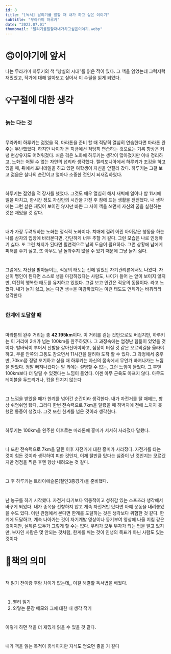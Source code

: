 ```yaml
---
id: 8
title: "[독서] 달리기를 말할 때 내가 하고 싶은 이야기"
subtitle: "무라카미 하루키"
date: "2023.07.01"
thumbnail: "달리기를말할때내가하고싶은이야기.webp"
---
```

#
# 🙃이야기에 앞서

나는 무라카미 하루키의 책 “상실의 시대”를 읽은 적이 있다. 그 책을 읽었는데 그럭저럭 재밌었고, 작가에 대해 알아보고 싶어서 이 수필을 읽게 되었다. 
#
# 💡구절에 대한 생각
#
### 늙는 다는 것
#
무라카미 하루키는 젊었을 적, 마라톤을 준비 할 때 적당히 열심히 연습한다면 마라톤 완주는 무난했었다. 하지만 나이가 든 지금에선 적당히 연습하는 것으로는 기록 향상은 커녕 현상유지도 어려워졌다. 처음 겪은 노화에 하루키는 생각이 많아졌지만 이내 정리하고, 노화는 어쩔 수 없는 자연의 섭리라 생각했다. 캘리포니아에서 하루키가 조깅을 하고 있을 때, 뒤에서 포니테일을 하고 있던 여학생이 자신을 앞질러 갔다.  하루키는 그걸 보고 젊음은 찰나의 순간이고 얼마나 소중한 것인지 되새김하였다. 
#
하루키는 젊었을 적 장사를 했었다. 그것도 매우 열심히 해서 새벽에 일어나 밤 11시에 일을 마치고, 한시간 정도 자신만의 시간을 가진 후 잠에 드는 생활을 전전했다. 내 생각에는 그런 삶은 재밌어 보이진 않지만 바쁜 그 사이 책을 쓰면서 자신의 꿈을 실현하는 것은 재밌을 것 같다. 
#
내가 가장 두려워하는 노화는 정식적 노화이다. 치매에 걸려 어린 아이같은 행동을 하는 나를 삼자의 입장에 바라본다면, 간단하게 너무 추할 거 같다. 그런 모습은 나로 인정하기 싫다. 또 그런 처지가 된다면 필연적으로 남의 도움이 필요하다. 그런 상황에 남에게 피해를 주기 싫고, 또 아무도 날 돌봐주지 않을 수 있기 때문에 그냥 늙기 싫다. 
#
그럼에도 자신을 받아들이는, 적응의 태도는 전에 읽었던 자기관리론에서도 나왔다. 자신이 맹인이 된다면 스스로 생을 마감하겠다는 사람도, 나이가 들어 눈 앞이 보이지 않지만, 여전히 행복한 태도를 유지하고 있었다. 그걸 보고 인간은 적응의 동물이다. 라고 느꼈다. 내가 늙기 싫고, 늙는 다면 생ㅇ을 마감하겠다는 이런 태도도 언제가는 바뀌리라 생각한다 
#
### 한계에 도달할 때
#
마라톤의 완주 거리는 총 **42.195km**이다. 이 거리를 걷는 것만으로도 버겁지만, 하루키는 이 거리에 2배가 넘는 100km를 완주하였다. 그 과정속에는 엄청난 힘듦이 있었을 것이다. 발바닥이 부어서 신발을 갈아신어야하고, 심장이 터질 것 같은 오르막길을 올라야하고, 무릎 안쪽의 고통도 참으면서 11시간을 달려야 도착 할 수 있다. 그 과정에서 중후반, 70km쯤 정말 포기하고 싶을 때 하루키는 자신의 몸속에서 무언가 빠져나가는 느낌을 받았다. 정말 빠져나갔다는 말 외에는 설명할 수 없는, 그런 느낌이 들었다. 그 후엔 100km보다 더 달릴 수 있겠다는 느낌이 들었다. 이젠 아무 근육도 아프지 않다. 아무도 테이블을 두드리거나, 컵을 던지지 않는다  
#
그 느낌을 받았을 때가 한계를 넘어간 순간이라 생각한다. 내가 자전거를 탈 때에는, 항상 쉬엄쉬엄 탔다, 그러다 한번 전속력으로 7km을 달렸을 때 허벅지에 전에 느끼지 못했던 통증이 생겼다. 그것 또한 한계를 넘은 것이라 생각한다. 
#
하루키는 100km을 완주한 이후로는 마라톤에 흥미가 서서히 사라졌다 말했다.
#
나 또한 전속력으로 7km을 달린 이후 자전거에 대한 흥미가 사라졌다. 자전거를 타는 것이 힘든 것이라 생각하여 피한 것인지, 이제 탈만큼 탔다는 싫증이 난 것인지는 모르겠지만 정점을 찍은 후엔 항상 내려오는 것 같다. 
#
그 후 하루키는 트라이에슬론(철인3종경기)을 준비했다. 
#
난 농구를 하기 시작했다. 자전거 타기보다 역동적이고 성취감 있는 스포츠라 생각해서 바꾸게 되었다. 내가 종목을 전향하지 않고 계속 자전거만 탔다면 아예 운동을 내려놓았을 수도 있다. 이런 관점에서 본다면 한계를 도달하는 것은 생각보다 위험한 것 같다. 한계에 도달하고, 계속 나아가는 것이 자기계발 영상이나 동기부여 영상에 나올 지침 같은 것이지만, 실제론 모두가 그렇게 할 수는 없다. 우리가 모두 부자가 되는 법을 알고 있지만, 부자인 사람은 몇 안되는 것처럼, 한계를 깨는 것이 인생의 목표가 아닌 사람도 있는 것이다  
#
# 📕책의 의미
#
책 읽기 전이랑 후랑 차이가 없는데,, 이걸 해결할 독서법을 배웠다.
#
1. 빨리 읽기
2. 와닿는 문장 메모와 그에 대한 내 생각 적기
#
이렇게 하면 책을 더 재밌게 읽을 수 있을 것 같다. 
#
내가 책을 읽는 목적이 휴식이지만 지식도 얻으면 좋을 거 같다